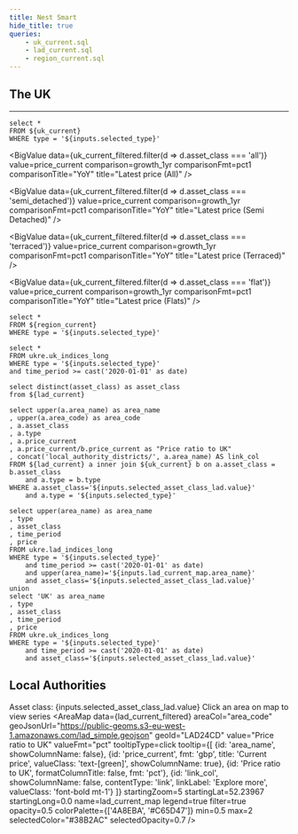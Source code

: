 ```yaml
---
title: Nest Smart
hide_title: true
queries:
    - uk_current.sql
    - lad_current.sql
    - region_current.sql
---
```


## The UK

<ButtonGroup name=selected_type>
    <ButtonGroupItem valueLabel="Buy" value="buy" default/>
    <ButtonGroupItem valueLabel="Rent" value="rent" />
</ButtonGroup>

---

```uk_current_filtered
select *
FROM ${uk_current}
WHERE type = '${inputs.selected_type}'

```

<BigValue
data={uk_current_filtered.filter(d => d.asset_class === 'all')}
value=price_current
comparison=growth_1yr
comparisonFmt=pct1
comparisonTitle="YoY"
title="Latest price (All)"
/>

<BigValue
data={uk_current_filtered.filter(d => d.asset_class === 'semi_detached')}
value=price_current
comparison=growth_1yr
comparisonFmt=pct1
comparisonTitle="YoY"
title="Latest price (Semi Detached)"
/>

<BigValue
data={uk_current_filtered.filter(d => d.asset_class === 'terraced')}
value=price_current
comparison=growth_1yr
comparisonFmt=pct1
comparisonTitle="YoY"
title="Latest price (Terraced)"
/>

<BigValue
  data={uk_current_filtered.filter(d => d.asset_class === 'flat')}
  value=price_current
  comparison=growth_1yr
  comparisonFmt=pct1
  comparisonTitle="YoY"
  title="Latest price (Flats)"
/>


```region_current_filtered
select *
FROM ${region_current}
WHERE type = '${inputs.selected_type}'
```

```uk_indices_long
select *
FROM ukre.uk_indices_long
WHERE type = '${inputs.selected_type}'
and time_period >= cast('2020-01-01' as date)
```


<Grid cols=2>
    <LineChart
    data={uk_indices_long}
    x=time_period
    y=price
    yAxisTitle="Price (£)"
    series=asset_class
    width=200
    title="UK price index"
    />
    <Heatmap
    data={region_current_filtered}
    y=area_name
    x=asset_class
    value=price_current
    xLabelRotation=-45
    xSortOrder=asc
    ySortOrder=desc
    valueFmt=gbp
    />
</Grid>


```asset_classes
select distinct(asset_class) as asset_class
from ${lad_current}
```

<Dropdown
    data={asset_classes}
    name=selected_asset_class_lad
    value=asset_class
    title="Select an asset class"
    defaultValue="all"
/>

```lad_current_filtered
select upper(a.area_name) as area_name
, upper(a.area_code) as area_code
, a.asset_class
, a.type
, a.price_current
, a.price_current/b.price_current as "Price ratio to UK"
, concat('local_authority_districts/', a.area_name) AS link_col
FROM ${lad_current} a inner join ${uk_current} b on a.asset_class = b.asset_class
    and a.type = b.type
WHERE a.asset_class='${inputs.selected_asset_class_lad.value}'
    and a.type = '${inputs.selected_type}'

```

```lad_indices_long_filtered
select upper(area_name) as area_name
, type
, asset_class
, time_period
, price
FROM ukre.lad_indices_long
WHERE type = '${inputs.selected_type}'
    and time_period >= cast('2020-01-01' as date)
    and upper(area_name)='${inputs.lad_current_map.area_name}'
    and asset_class='${inputs.selected_asset_class_lad.value}'
union
select 'UK' as area_name
, type
, asset_class
, time_period
, price
FROM ukre.uk_indices_long
WHERE type = '${inputs.selected_type}'
    and time_period >= cast('2020-01-01' as date)
    and asset_class='${inputs.selected_asset_class_lad.value}'
```

## Local Authorities

Asset class: {inputs.selected_asset_class_lad.value}
<Grid cols=2>
<Group>
<Note>Click an area on map to view series</Note>
<AreaMap
  data={lad_current_filtered}
  areaCol="area_code"
  geoJsonUrl="https://public-geoms.s3-eu-west-1.amazonaws.com/lad_simple.geojson"
  geoId="LAD24CD"
  value="Price ratio to UK"
  valueFmt="pct"
  tooltipType=click
  tooltip={[
    {id: 'area_name', showColumnName: false},
    {id: 'price_current', fmt: 'gbp', title: 'Current price', valueClass: 'text-[green]', showColumnName: true},
    {id: 'Price ratio to UK', formatColumnTitle: false, fmt: 'pct'},
    {id: 'link_col', showColumnName: false, contentType: 'link', linkLabel: 'Explore more', valueClass: 'font-bold mt-1'}
    ]}
  startingZoom=5
  startingLat=52.23967
  startingLong=0.0
  name=lad_current_map
  legend=true
  filter=true
  opacity=0.5
  colorPalette={['4A8EBA', '#C65D47']}
  min=0.5
  max=2
  selectedColor="#38B2AC"
  selectedOpacity=0.7
/>
</Group>

<LineChart
data={lad_indices_long_filtered}
x=time_period
y=price
yAxisTitle="Price (£)"
series=area_name
legend=true
/>
</Grid>
